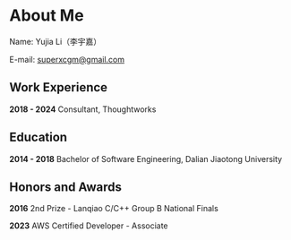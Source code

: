 # About Me

Name: Yujia Li（李宇嘉）

E-mail: superxcgm@gmail.com

## Work Experience

**2018 - 2024** Consultant, Thoughtworks

## Education

**2014 - 2018** Bachelor of Software Engineering, Dalian Jiaotong University

## Honors and Awards

**2016** 2nd Prize - Lanqiao C/C++ Group  B National Finals

**2023** AWS Certified Developer - Associate
